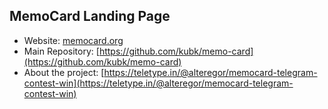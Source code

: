 ## MemoCard Landing Page

- Website: [memocard.org](https://memocard.org)
- Main Repository: [https://github.com/kubk/memo-card](https://github.com/kubk/memo-card)
- About the project: [https://teletype.in/@alteregor/memocard-telegram-contest-win](https://teletype.in/@alteregor/memocard-telegram-contest-win)
